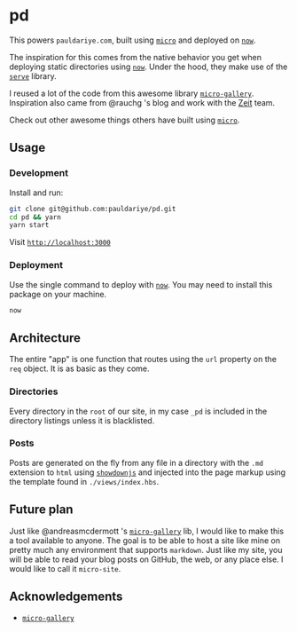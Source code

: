 # pd

This powers `pauldariye.com`, built using [`micro`](https://github.com/zeit/micro) and deployed on [`now`](https://zeit.co/now).

The inspiration for this comes from the native behavior you get when deploying
static directories using [`now`](https://zeit.co/now). Under the hood, they make
use of the [`serve`](https://github.com/zeit/serve) library.

I reused a lot of the code from this awesome library [`micro-gallery`](https://github.com/andreasmcdermott/micro-gallery). Inspiration also came from @rauchg 's blog and work with the [Zeit](https://zeit.co) team.

Check out other awesome things others have built using
[`micro`](https://github.com/amio/awesome-micro).

## Usage

### Development

Install and run:

```bash
git clone git@github.com:pauldariye/pd.git
cd pd && yarn
yarn start
```

Visit [`http://localhost:3000`](http:localhost:3000)


### Deployment

Use the single command to deploy with [`now`](https://github.com/zeit/now-cli).
You may need to install this package on your machine.

```bash
now
```

## Architecture

The entire "app" is one function that routes using the `url` property on the `req`
object. It is as basic as they come.

### Directories

Every directory in the `root` of our site, in my case `_pd` is included in the directory listings unless it is blacklisted.

### Posts

Posts are generated on the fly from any file in a directory with the `.md` extension to `html` using [`showdownjs`](https://github.com/showdownjs/showdown) and injected into the page markup using the template found in `./views/index.hbs`.


## Future plan

Just like @andreasmcdermott 's [`micro-gallery`](https://github.com/andreasmcdermott/micro-gallery) lib, I would like to make this a tool available to anyone. The goal is to be able to host a site like mine on pretty much any environment that supports `markdown`. Just like my site, you will be able to read your blog posts on GitHub, the web, or any place else. I would like to call it `micro-site`.

## Acknowledgements
- [`micro-gallery`](https://github.com/andreasmcdermott/micro-gallery)

